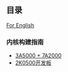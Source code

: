 ## 目录

[For English](https://github.com/LA-Xenomai/doc/blob/master/README-en.md)

### 内核构建指南

- [3A5000 + 7A2000](https://github.com/LA-Xenomai/doc/blob/master/doc/loongson-3a5000-7a2000.md)
- [2K0500开发板](https://github.com/LA-Xenomai/doc/blob/master/doc/loongson-2k0500.md)
